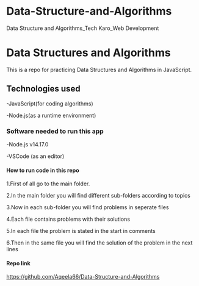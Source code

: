 # Data-Structure-and-Algorithms
Data Structure and Algorithms_Tech Karo_Web Development

# Data Structures and Algorithms

This is a repo for practicing Data Structures and Algorithms in JavaScript.

## Technologies used

-JavaScript(for coding algorithms)

-Node.js(as a runtime environment)

### Software needed to run this app

-Node.js v14.17.0

-VSCode (as an editor)

#### How to run code in this repo

1.First of all go to the main folder.

2.In the main folder you will find different sub-folders according to topics

3.Now in each sub-folder you will find problems in seperate files

4.Each file contains problems with their solutions

5.In each file the problem is stated in the start in comments

6.Then in the same file you will find the solution of the problem in the next lines

#### Repo link 

https://github.com/Aqeela66/Data-Structure-and-Algorithms

